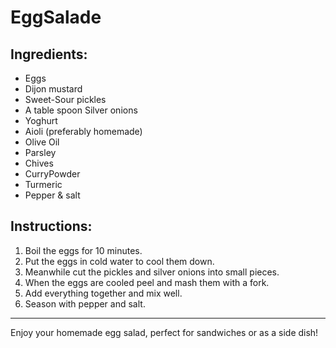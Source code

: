 # EggSalade

## Ingredients:
- Eggs
- Dijon mustard
- Sweet-Sour pickles
- A table spoon Silver onions
- Yoghurt
- Aioli (preferably homemade)
- Olive Oil
- Parsley
- Chives
- CurryPowder
- Turmeric
- Pepper & salt

## Instructions:
1. Boil the eggs for 10 minutes.
2. Put the eggs in cold water to cool them down.
3. Meanwhile cut the pickles and silver onions into small pieces.
4. When the eggs are cooled peel and mash them with a fork.
5. Add everything together and mix well.
6. Season with pepper and salt.
---------------

Enjoy your homemade egg salad, perfect for sandwiches or as a side dish!
